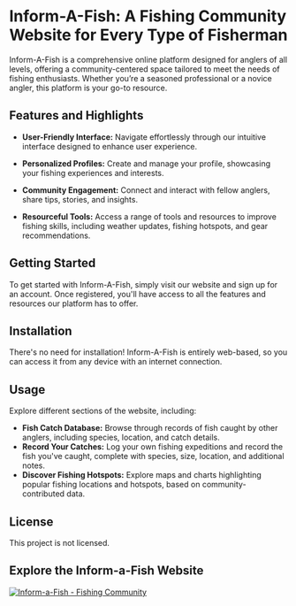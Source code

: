 # Inform-A-Fish: A Fishing Community Website for Every Type of Fisherman

Inform-A-Fish is a comprehensive online platform designed for anglers of all levels, offering a community-centered space tailored to meet the needs of fishing enthusiasts. Whether you’re a seasoned professional or a novice angler, this platform is your go-to resource.

## Features and Highlights

- **User-Friendly Interface:** Navigate effortlessly through our intuitive interface designed to enhance user experience.
  
- **Personalized Profiles:** Create and manage your profile, showcasing your fishing experiences and interests.
  
- **Community Engagement:** Connect and interact with fellow anglers, share tips, stories, and insights.
  
- **Resourceful Tools:** Access a range of tools and resources to improve fishing skills, including weather updates, fishing hotspots, and gear recommendations.

## Getting Started

To get started with Inform-A-Fish, simply visit our website and sign up for an account. Once registered, you'll have access to all the features and resources our platform has to offer.

## Installation

There's no need for installation! Inform-A-Fish is entirely web-based, so you can access it from any device with an internet connection.

## Usage

Explore different sections of the website, including:
- **Fish Catch Database:** Browse through records of fish caught by other anglers, including species, location, and catch details.
- **Record Your Catches:** Log your own fishing expeditions and record the fish you've caught, complete with species, size, location, and additional notes.
- **Discover Fishing Hotspots:** Explore maps and charts highlighting popular fishing locations and hotspots, based on community-contributed data.

## License

This project is not licensed.

## Explore the Inform-a-Fish Website

[![Inform-a-Fish - Fishing Community](https://example.com)](https://example.com)
